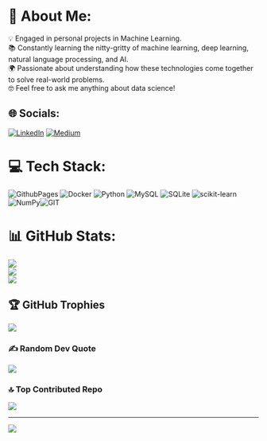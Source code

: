 # 💫 About Me:
💡 Engaged in personal projects in Machine Learning.<br> 📚 Constantly learning the nitty-gritty of machine learning, deep learning, natural language processing, and AI.<br> 🌍 Passionate about understanding how these technologies come together to solve real-world problems.<br> 🤓 Feel free to ask me anything about data science!


## 🌐 Socials:
[![LinkedIn](https://img.shields.io/badge/LinkedIn-%230077B5.svg?logo=linkedin&logoColor=white)](https://linkedin.com/in/linkedin.com/in/omar7aruk) [![Medium](https://img.shields.io/badge/Medium-12100E?logo=medium&logoColor=white)](https://medium.com/@@omarnot2far) 

# 💻 Tech Stack:
![GithubPages](https://img.shields.io/badge/github%20pages-121013?style=plastic&logo=github&logoColor=white) ![Docker](https://img.shields.io/badge/docker-%230db7ed.svg?style=plastic&logo=docker&logoColor=white) ![Python](https://img.shields.io/badge/python-3670A0?style=plastic&logo=python&logoColor=ffdd54) ![MySQL](https://img.shields.io/badge/mysql-%2300000f.svg?style=plastic&logo=mysql&logoColor=white) ![SQLite](https://img.shields.io/badge/sqlite-%2307405e.svg?style=plastic&logo=sqlite&logoColor=white) ![scikit-learn](https://img.shields.io/badge/scikit--learn-%23F7931E.svg?style=plastic&logo=scikit-learn&logoColor=white) ![NumPy](https://img.shields.io/badge/numpy-%23013243.svg?style=plastic&logo=numpy&logoColor=white)![GIT](https://img.shields.io/badge/Git-fc6d26?style=plastic&logo=git&logoColor=white)
# 📊 GitHub Stats:
![](https://github-readme-stats.vercel.app/api?username=Omarnot2far&theme=vue-dark&hide_border=false&include_all_commits=true&count_private=true)<br/>
![](https://github-readme-streak-stats.herokuapp.com/?user=Omarnot2far&theme=vue-dark&hide_border=false)<br/>
![](https://github-readme-stats.vercel.app/api/top-langs/?username=Omarnot2far&theme=vue-dark&hide_border=false&include_all_commits=true&count_private=true&layout=compact)

## 🏆 GitHub Trophies
![](https://github-profile-trophy.vercel.app/?username=Omarnot2far&theme=radical&no-frame=false&no-bg=true&margin-w=4)

### ✍️ Random Dev Quote
![](https://quotes-github-readme.vercel.app/api?type=horizontal&theme=tokyonight)

### 🔝 Top Contributed Repo
![](https://github-contributor-stats.vercel.app/api?username=Omarnot2far&limit=5&theme=dark&combine_all_yearly_contributions=true)

---
[![](https://visitcount.itsvg.in/api?id=Omarnot2far&icon=7&color=1)](https://visitcount.itsvg.in)

<!-- Proudly created with GPRM ( https://gprm.itsvg.in ) -->
